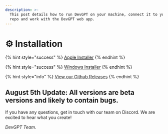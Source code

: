 ```yaml
---
description: >-
  This post details how to run DevGPT on your machine, connect it to your local
  repo and work with the DevGPT web app.
---
```


# ⚙ Installation

{% hint style="success" %}
[Apple Installer](https://github.com/february-labs/devgpt-releases/releases/download/release/DevGPT-1.0.0-universal.dmg)
{% endhint %}

{% hint style="success" %}
[Windows Installer](https://github.com/february-labs/devgpt-releases/releases/download/release/DevGPT-1.0.0-universal.dmg)
{% endhint %}

{% hint style="info" %}
[View our Github Releases](https://github.com/february-labs/devgpt-releases/releases/tag/release)
{% endhint %}

## August 5th Update: All versions are beta versions and likely to contain bugs.

If you have any questions, get in touch with our team on Discord. We are excited to hear what you create!

_DevGPT Team._



